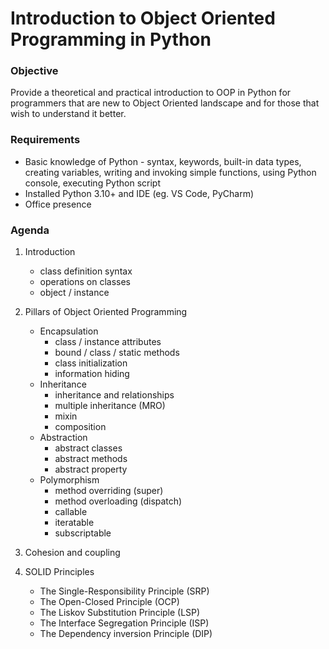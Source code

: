# Introduction to Object Oriented Programming in Python

 ### Objective
 Provide a theoretical and practical introduction to OOP in Python for programmers that are new to Object Oriented landscape and for those that wish to understand it better.

 ### Requirements
 - Basic knowledge of Python - syntax, keywords, built-in data types, creating variables, writing and invoking simple functions, using Python console, executing Python script
 - Installed Python 3.10+ and IDE (eg. VS Code, PyCharm)
 - Office presence

 ### Agenda
 1. Introduction
    - class definition syntax
    - operations on classes
    - object / instance

 1. Pillars of Object Oriented Programming
    - Encapsulation
        - class / instance attributes
        - bound / class / static methods
        - class initialization
        - information hiding
    - Inheritance
        - inheritance and relationships
        - multiple inheritance (MRO)
        - mixin
        - composition
    - Abstraction
        - abstract classes
        - abstract methods
        - abstract property
    - Polymorphism
        - method overriding (super)
        - method overloading (dispatch)
        - callable
        - iteratable
        - subscriptable

 1. Cohesion and coupling

 1. SOLID Principles
    - The Single-Responsibility Principle (SRP)
    - The Open-Closed Principle (OCP)
    - The Liskov Substitution Principle (LSP)
    - The Interface Segregation Principle (ISP)
    - The Dependency inversion Principle (DIP)